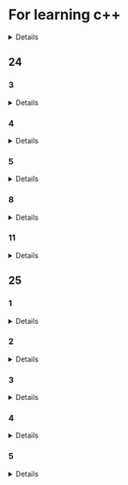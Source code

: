 # For learning c++
<details>

  -[25](#25)
  -[24](#24)

</details>

## 24

### 3
<details>

	11.cout cin
	13.int
	25.输出内容调整
	25(2).string 的拼接
	23(3).bool
</details>

### 4
<details>

	1.指针
	1(2).二级指针
	2.函数指针
	3.函数指针的使用
	3(2).函数指针的使用+参数
	10.数组
	10(2).结构体
	22.结构体的使用
	23.结构体数组
	24.结构体+一维数组
	24(2).结构体+二维数组
	24(3).结构体嵌套结构体
	25.动态创建数组
	30.引用
</details>

### 5
<details>

	4.在函数中传引用
	12.函数重载
	15.成员函数
	19.class类
</details>

### 8
<details>

	6.读取不定量的数据
	30.动态创建数组
	31.随机数的生成

</details>

### 11
<details>

	2.class 类
	4.构造函数与析构函数
	4(2).拷贝构造
	4(3).初始化列表
	4(4).const修饰成员函数
	4(5).const修饰返回值
	4(6).静态成员变量
	5.友元函数
	5(2).友元类
	6.使用友元非成员函数重载运算符
	6(2).重载+运算符
	6(3).重载关系操作符
	6(4).重载左移运算符
	6(5).重载左移运算符(反)
	6(6).重载下标运算符
	7.重载赋值运算符
	10.重载new&delete
	11.重载括号运算符(仿函数)
	11(2).++的重载
	11(3).类的继承
	12.类继承 继承成员变量
	12(2).间接访问父类私有变量
	12(3).权限的更改
	12(4).基类与派生类的创建与销毁
	12(5).强制修改私有类的数据
	17.继承构造
	17(2).名字遮蔽
	17(3).类作用域
	17(4).基类函数的显示调用
	17(5).子类中更改基类
	17(6).
	17(7).多继承
	17(8).虚继承
	18.基类指针指向派生类
	18(2).基类指针指向派生类
	18(3).派生类基类析构关系
	18(4).派生类基类析构关系
	18(5).纯虚函数
	19.基类指针转化为派生类指针
	19(2).typeid
	19(3).auto
	19(4).auto自动推导
	19(5).函数模板
	21.类与函数模板
	21(2).函数模板
	21(3).函数模板规定类型
	21(4).函数模板重载
</details>

## 25

### 1
<details>

    1.自动推导与模板类
    2.decltype
	11.后置返回值类型
	11(2).类模板
	13.栈类
	13(2).栈类+类模板
	13(3).定长数组类
	14.变长数组类
	21 fin.文件输出流
	21 fout.文件输入流
	27.文件操作
	27(2).嵌套使用模板类 创建栈与变长数组
	29.深拷贝与浅拷贝
	29(2).Fibonacci数列
	30.嵌套使用模板类
	30(2).类模板具体化
</details>

### 2
<details>

	2.
	2(2).
	3.
	3(2).
	3(3).
	3(4).
	3(5).
	3(6).
	4.
	4(2).
	4(3).
	4(4).
	5.
	5(2).
	5(3).
	5(4).
	5(5).
	6.
	6(1).
	6(2).
	7.
	7(2).
	8.
	8(2).
	8(3).
	8(4).
	8(5).
	9.
	9(2).
	9(3).
	9(4).
	9(5).
	9(6).
	9(7).
	10.
	10(2).
	10(3).
	10(4).
	13.
	14.
	16.
	16(2).
	16(3).
	16(4).
	16(5).
	16(6).
	17.
	17(2).
	17(3).
	18.
	18(1).
	18(2).
	18(3).
	18(4).
	18(5).
	18(6).
	18(7).
	19.
	19(2).
	19(3).
	19(4).
	19(5).
	19(6).
	20.
	21.
	21(2).
	21(3).
	21(4).
	21(5).
	21(6).
	21(7).
	22.
	23.
	23(2).
	23(3).
	23(4).
	24.
	24(2).
	24(3).
	24(4).
	25.
	26.
</details>

### 3
<details>

	1.完美转发
	1(2).可变参数
	1(3).时间操作
	2.系统时间
	2(2).计时器
	2(3).创建线程
	13.线程回收-join()
	14.线程回收-detach()
	14(2).线程-this_thread::get_id()
	15.线程
	18.线程swap
	18(2). 线程移动构造
	18(3). 线程call_once
	18(4). 线程native_handle
	20.线程安全
	21.线程安全 volatile关键字
	23.互斥锁
	23(2).递归互斥锁 防止死锁
	23(3).lock_guard
	24.条件变量 生成消费者模型
	24(2).条件变量 生成消费者模型 互斥锁
	24(3).条件变量 生成消费者模型 带超时机制的互斥锁
	24(4).原子类型
	24(5).原子类型 标准操作
	26原子类型 标准操作
	26(2).可调用对象
	26(3).仿函数的调用
	26(4).类的成员函数的调用

</details>

### 4
<details>

	1.function对象调用可调用对象
	1(2).bind 绑定器
	1(3).绑定六种可调用对象
	2.函数包装
	4.条件变量 生成消费者模型 注册回调函数
	5.条件变量 生成消费者模型 注册回调函数
	7.取代虚函数
	14.左右值的练习
	16.移动语义练习
	16(2).左右值转发练习
	16(3).回调函数练习
	16(4).回调函数绑定
	18.回调函数绑定
	18(2).回调函数注册绑定
	21.lambda
	22.lambda
	22(2).仿函数与lambda
	23.仿函数
	23(2).划动窗口问题
	23(3).leetcode 9
	23(4).leetcode 1
	24.判断连续子数组
	27.匿名对象示例

</details>

### 5
<details>

	1.

</details>
